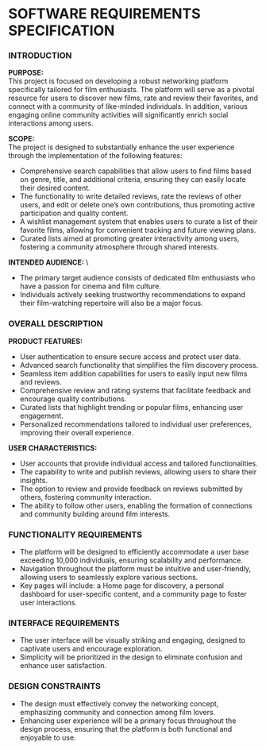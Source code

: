 # SOFTWARE REQUIREMENTS SPECIFICATION 

### INTRODUCTION

**PURPOSE:** \
 This project is focused on developing a robust networking platform specifically tailored for film enthusiasts. The platform will serve as a pivotal resource for users to discover new films, rate and review their favorites, and connect with a community of like-minded individuals. In addition, various engaging online community activities will significantly enrich social interactions among users.

**SCOPE:** \
 The project is designed to substantially enhance the user experience through the implementation of the following features:  
- Comprehensive search capabilities that allow users to find films based on genre, title, and additional criteria, ensuring they can easily locate their desired content.  
- The functionality to write detailed reviews, rate the reviews of other users, and edit or delete one’s own contributions, thus promoting active participation and quality content.  
- A wishlist management system that enables users to curate a list of their favorite films, allowing for convenient tracking and future viewing plans.  
- Curated lists aimed at promoting greater interactivity among users, fostering a community atmosphere through shared interests.  

**INTENDED AUDIENCE:** \ 
- The primary target audience consists of dedicated film enthusiasts who have a passion for cinema and film culture.  
- Individuals actively seeking trustworthy recommendations to expand their film-watching repertoire will also be a major focus.  

### OVERALL DESCRIPTION

**PRODUCT FEATURES:**  
- User authentication to ensure secure access and protect user data.  
- Advanced search functionality that simplifies the film discovery process.  
- Seamless item addition capabilities for users to easily input new films and reviews.  
- Comprehensive review and rating systems that facilitate feedback and encourage quality contributions.  
- Curated lists that highlight trending or popular films, enhancing user engagement.  
- Personalized recommendations tailored to individual user preferences, improving their overall experience.  

**USER CHARACTERISTICS:**  
- User accounts that provide individual access and tailored functionalities.  
- The capability to write and publish reviews, allowing users to share their insights.  
- The option to review and provide feedback on reviews submitted by others, fostering community interaction.  
- The ability to follow other users, enabling the formation of connections and community building around film interests.  

### FUNCTIONALITY REQUIREMENTS  
- The platform will be designed to efficiently accommodate a user base exceeding 10,000 individuals, ensuring scalability and performance.  
- Navigation throughout the platform must be intuitive and user-friendly, allowing users to seamlessly explore various sections.  
- Key pages will include: a Home page for discovery, a personal dashboard for user-specific content, and a community page to foster user interactions.  

### INTERFACE REQUIREMENTS  
- The user interface will be visually striking and engaging, designed to captivate users and encourage exploration.  
- Simplicity will be prioritized in the design to eliminate confusion and enhance user satisfaction.  

### DESIGN CONSTRAINTS  
- The design must effectively convey the networking concept, emphasizing community and connection among film lovers.  
- Enhancing user experience will be a primary focus throughout the design process, ensuring that the platform is both functional and enjoyable to use.